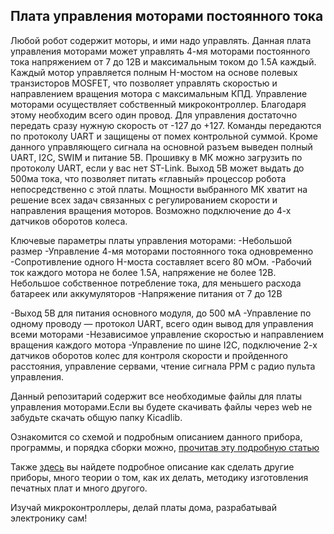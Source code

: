 ## Плата управления моторами постоянного тока


Любой робот содержит моторы, и ими надо управлять. Данная плата управления моторами может управлять 4-мя моторами постоянного тока напряжением от 7 до 12В и максимальным током до 1.5А каждый. Каждый мотор управляется полным H-мостом на основе полевых транзисторов MOSFET, что позволяет управлять скоростью и направлением вращения мотора с максимальным КПД.
Управление моторами осуществляет собственный микроконтроллер. Благодаря этому необходим всего один провод. Для управления достаточно передать сразу нужную скорость от -127 до +127. Команды передаются по протоколу UART и защищены от помех контрольной суммой. Кроме данного управляющего сигнала на основной разъем выведен полный UART, I2C, SWIM и питание 5В.
Прошивку в МК можно загрузить по протоколу UART, если у вас нет ST-Link. Выход 5В может выдать до 500ма тока, что позволяет питать «главный» процессор робота непосредственно с этой платы. Мощности выбранного МК хватит на решение всех задач связанных с регулированием скорости и направления вращения моторов. Возможно подключение до 4-х датчиков оборотов колеса.

Ключевые параметры платы управления моторами:
-Небольшой размер
-Управление 4-мя моторами постоянного тока одновременно
-Сопротивление одного H-моста составляет всего 80 мОм.
-Рабочий ток каждого мотора не более 1.5А, напряжение не более 12В. Небольшое собственное потребление тока, для меньшего расхода батареек или аккумуляторов
-Напряжение питания от 7 до 12В</p>
-Выход 5В для питания основного	модуля, до 500 мА
-Управление по одному проводу —	протокол UART, всего один вывод для управления всеми моторами
-Независимое управление скоростью и направлением вращения каждого мотора
-Управление по шине I2C, подключение 2-х датчиков оборотов колес для контроля скорости и пройденного расстояния, управление сервами, чтение сигнала PPM с радио пульта управления.

Данный репозитарий содержит все необходимые файлы для платы управления моторами.Если вы будете скачивать файлы через web не забудьте скачать общую папку Kicadlib.

Ознакомится со схемой и подробным описанием данного прибора, программы, и порядка сборки можно, [прочитав эту подробную статью](http://myowndevice.ru/index.php/pribory/item/44-plata-upravleniya-motorami-postoyannogo-toka)

Также [здесь](http://myowndevice.ru) вы найдете подробное описание как сделать другие приборы, много теории о том, как их делать, методику изготовления печатных плат и много другого.

Изучай микроконтроллеры, делай платы дома, разрабатывай электронику сам!

